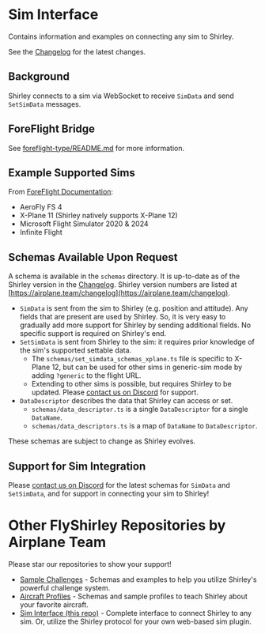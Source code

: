 # Sim Interface

Contains information and examples on connecting any sim to Shirley.

See the [Changelog](CHANGELOG.md) for the latest changes.

## Background

Shirley connects to a sim via WebSocket to receive `SimData` and send `SetSimData` messages.

## ForeFlight Bridge

See [foreflight-type/README.md](foreflight-type/README.md) for more information.

## Example Supported Sims

From [ForeFlight Documentation](https://support.foreflight.com/hc/en-us/articles/204114965):

- AeroFly FS 4
- X-Plane 11 (Shirley natively supports X-Plane 12)
- Microsoft Flight Simulator 2020 & 2024
- Infinite Flight

## Schemas Available Upon Request

A schema is available in the `schemas` directory. It is up-to-date as of the Shirley version in the [Changelog](CHANGELOG.md). Shirley version numbers are listed at [https://airplane.team/changelog](https://airplane.team/changelog).

- `SimData` is sent from the sim to Shirley (e.g. position and attitude). Any fields that are present are used by Shirley. So, it is very easy to gradually add more support for Shirley by sending additional fields. No specific support is required on Shirley's end.
- `SetSimData` is sent from Shirley to the sim: it requires prior knowledge of the sim's supported settable data.
  - The `schemas/set_simdata_schemas_xplane.ts` file is specific to X-Plane 12, but can be used for other sims in generic-sim mode by adding `?generic` to the flight URL.
  - Extending to other sims is possible, but requires Shirley to be updated. Please [contact us on Discord](https://airplane.team/discord) for support.
- `DataDescriptor` describes the data that Shirley can access or set.
  - `schemas/data_descriptor.ts` is a single `DataDescriptor` for a single `DataName`.
  - `schemas/data_descriptors.ts` is a map of `DataName` to `DataDescriptor`.

These schemas are subject to change as Shirley evolves.

## Support for Sim Integration

Please [contact us on Discord](https://airplane.team/discord) for the latest schemas for `SimData` and `SetSimData`, and for support in connecting your sim to Shirley!

# Other FlyShirley Repositories by Airplane Team

Please star our repositories to show your support!

- [Sample Challenges](https://github.com/Airplane-Team/sample-challenges) - Schemas and examples to help you utilize Shirley's powerful challenge system.
- [Aircraft Profiles](https://github.com/Airplane-Team/aircraft-profiles) - Schemas and sample profiles to teach Shirley about your favorite aircraft.
- [Sim Interface (this repo)](https://github.com/Airplane-Team/sim-interface) - Complete interface to connect Shirley to any sim. Or, utilize the Shirley protocol for your own web-based sim plugin.
